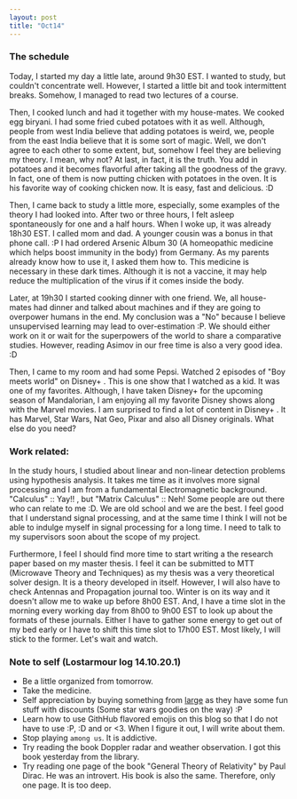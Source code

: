 ```yaml
---
layout: post
title: "Oct14"
---
```


### The schedule

Today, I started my day a little late, around 9h30 EST. I wanted to study, but couldn't concentrate well. However, I started a little bit and took intermittent breaks. Somehow, I managed to read two lectures of a course. 

Then, I cooked lunch and had it together with my house-mates. We cooked egg biryani. I had some fried cubed potatoes with it as well. Although, people from west India believe that adding potatoes is weird, we, people from the east India believe that it is some sort of magic. Well, we don't agree to each other to some extent, but, somehow I feel they are believing my theory. I mean, why not? At last, in fact, it is the truth. You add in potatoes and it becomes flavorful after taking all the goodness of the gravy. In fact, one of them is now putting chicken with potatoes in the oven. It is his favorite way of cooking chicken now. It is easy, fast and delicious. :D

Then, I came back to study a little more, especially, some examples of the theory I had looked into. After two or three hours, I felt asleep spontaneously for one and a half hours. When I woke up, it was already 18h30 EST. I called mom and dad. A younger cousin was a bonus in that phone call. :P I had ordered Arsenic Album 30 (A homeopathic medicine which helps boost immunity in the body) from Germany. As my parents already know how to use it, I asked them how to. This medicine is necessary in these dark times. Although it is not a vaccine, it may help reduce the multiplication of the virus if it comes inside the body.

Later, at 19h30 I started cooking dinner with one friend. We, all house-mates had dinner and talked about machines and if they are going to overpower humans in the end. My conclusion was a "No" because I believe unsupervised learning may lead to over-estimation :P. We should either work on it or wait for the superpowers of the world to share a comparative studies. However, reading Asimov in our free time is also a very good idea. :D

Then, I came to my room and had some Pepsi. Watched 2 episodes of "Boy meets world" on Disney+ . This is one show that I watched as a kid. It was one of my favorites. Although, I have taken Disney+ for the upcoming season of Mandalorian, I am enjoying all my favorite Disney shows along with the Marvel movies. I am surprised to find a lot of content in Disney+ . It has Marvel, Star Wars, Nat Geo, Pixar and also all Disney originals. What else do you need?

### Work related:

In the study hours, I studied about linear and non-linear detection problems using hypothesis analysis. It takes me time as it involves more signal processing and I am from a fundamental Electromagnetic background. "Calculus" :: Yay!! , but "Matrix Calculus" :: Neh! Some people are out there who can relate to me :D. We are old school and we are the best. I feel good that I understand signal processing, and at the same time I think I will not be able to indulge myself in signal processing for a long time. I need to talk to my supervisors soon about the scope of my project. 

Furthermore, I feel I should find more time to start writing a the research paper based on my master thesis. I feel it can be submitted to MTT (Microwave Theory and Techniques) as my thesis was a very theoretical solver design. It is a theory developed in itself. However, I will also have to check Antennas and Propagation journal too. Winter is on its way and it doesn't allow me to wake up before 8h00 EST. And, I have a time slot in the morning every working day from 8h00 to 9h00 EST to look up about the formats of these journals. Either I have to gather some energy to get out of my bed early or I have to shift this time slot to 17h00 EST. Most likely, I will stick to the former. Let's wait and watch. 

### Note to self (Lostarmour log 14.10.20.1)

*  Be a little organized from tomorrow.
*  Take the medicine.
*  Self appreciation by buying something from [large](http://large.nl) as they have some fun stuff with discounts (Some star wars goodies on the way) :P 
*  Learn how to use GithHub flavored emojis on this blog so that I do not have to use :P, :D and or <3. When I figure it out, I will write about them.
*  Stop playing `among us`. It is addictive.
*  Try reading the book Doppler radar and weather observation. I got this book yesterday from the library. 
*  Try reading one page of the book "General Theory of Relativity" by Paul Dirac. He was an introvert. His book is also the same. Therefore, only one page. It is too deep. 



